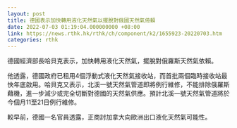 ```yaml
---
layout: post
title: 德國表示加快轉用液化天然氣以擺脫對俄國天然氣倚賴
date: 2022-07-03 01:19:04.000000000 +08:00
link: https://news.rthk.hk/rthk/ch/component/k2/1655923-20220703.htm
categories: rthk
---
```


德國經濟部長哈貝克表示，加快轉用液化天然氣，擺脫對俄羅斯天然氣依賴。

他透露，德國政府已租用4個浮動式液化天然氣接收站，而首批兩個臨時接收站最快年底啟用。哈貝克又表示，北溪一號天然氣管道即將例行維修，不能排除俄羅斯藉機，進一步減少或完全切斷對德國的天然氣供應。預計北溪一號天然氣管道將於今個月11至21日例行維修。

較早前，德國一名官員透露，正商討加拿大向歐洲出口液化天然氣可能性。
